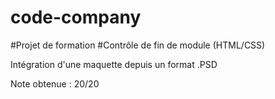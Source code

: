 # code-company

#Projet de formation
#Contrôle de fin de module (HTML/CSS)

Intégration d'une maquette depuis un format .PSD

Note obtenue : 20/20
